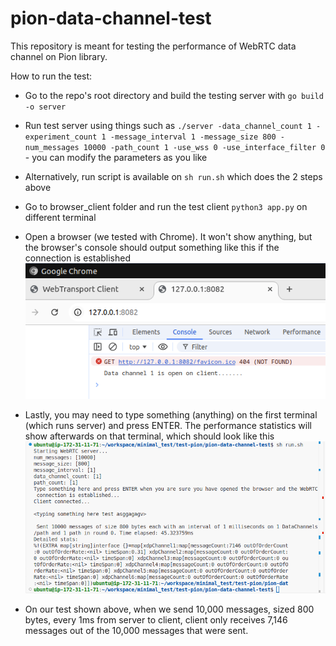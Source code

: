 # pion-data-channel-test

This repository is meant for testing the performance of WebRTC data channel on Pion library.

How to run the test:
- Go to the repo's root directory and build the testing server with `go build -o server`
- Run test server using things such as `./server -data_channel_count 1 -experiment_count 1 -message_interval 1 -message_size 800 -num_messages 10000 -path_count 1 -use_wss 0 -use_interface_filter 0` - you can modify the parameters as you like
- Alternatively, run script is available on `sh run.sh` which does the 2 steps above
- Go to browser_client folder and run the test client `python3 app.py` on different terminal
- Open a browser (we tested with Chrome). It won't show anything, but the browser's console should output something like this if the connection is established
![connection-established](assets/data-channel-open.png)

- Lastly, you may need to type something (anything) on the first terminal (which runs server) and press ENTER. The performance statistics will show afterwards on that terminal, which should look like this
![result-stats](assets/test-result.png)

- On our test shown above, when we send 10,000 messages, sized 800 bytes, every 1ms from server to client, client only receives 7,146 messages out of the 10,000 messages that were sent.